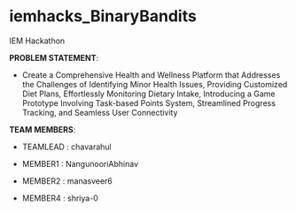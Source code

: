 # iemhacks_BinaryBandits

IEM Hackathon

**PROBLEM STATEMENT**:

- Create a Comprehensive Health and Wellness Platform that Addresses the Challenges of Identifying Minor Health Issues, Providing Customized Diet Plans, Effortlessly Monitoring Dietary
  Intake, Introducing a Game Prototype Involving Task-based Points System, Streamlined Progress Tracking, and Seamless User Connectivity

**TEAM MEMBERS**:

- TEAMLEAD : chavarahul

- MEMBER1 : NangunooriAbhinav

- MEMBER2 : manasveer6

- MEMBER4 : shriya-0

